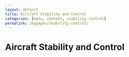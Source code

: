 ```yaml
---
layout: default
title: Aircraft Stability and Control
categories: [menu, content, stability-control]
permalink: /mypages/stability-control/
---
```


# Aircraft Stability and Control
